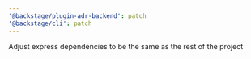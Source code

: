 ```yaml
---
'@backstage/plugin-adr-backend': patch
'@backstage/cli': patch
---
```


Adjust express dependencies to be the same as the rest of the project

